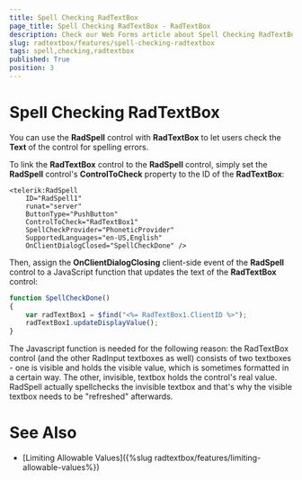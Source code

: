 ```yaml
---
title: Spell Checking RadTextBox
page_title: Spell Checking RadTextBox - RadTextBox
description: Check our Web Forms article about Spell Checking RadTextBox.
slug: radtextbox/features/spell-checking-radtextbox
tags: spell,checking,radtextbox
published: True
position: 3
---
```


# Spell Checking RadTextBox




You can use the **RadSpell** control with **RadTextBox** to let users check the **Text** of the control for spelling errors.

To link the **RadTextBox** control to the **RadSpell** control, simply set the **RadSpell** control's **ControlToCheck** property to the ID of the **RadTextBox**:

````ASPNET
<telerik:RadSpell
	ID="RadSpell1"
	runat="server"
	ButtonType="PushButton"
	ControlToCheck="RadTextBox1"
	SpellCheckProvider="PhoneticProvider"
	SupportedLanguages="en-US,English"   
	OnClientDialogClosed="SpellCheckDone" />
````



Then, assign the **OnClientDialogClosing** client-side event of the **RadSpell** control to a JavaScript function that updates the text of the **RadTextBox** control:

````JavaScript
function SpellCheckDone()
{
	var radTextBox1 = $find("<%= RadTextBox1.ClientID %>");
	radTextBox1.updateDisplayValue();
}
````



The Javascript function is needed for the following reason: the RadTextBox control (and the other RadInput textboxes as well) consists of two textboxes - one is visible and holds the visible value, which is sometimes formatted in a certain way. The other, invisible, textbox holds the control's real value. RadSpell actually spellchecks the invisible textbox and that's why the visible textbox needs to be "refreshed" afterwards.

# See Also

 * [Limiting Allowable Values]({%slug radtextbox/features/limiting-allowable-values%})
